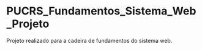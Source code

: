 # PUCRS_Fundamentos_Sistema_Web_Projeto
 Projeto realizado para a cadeira de fundamentos do sistema web.
